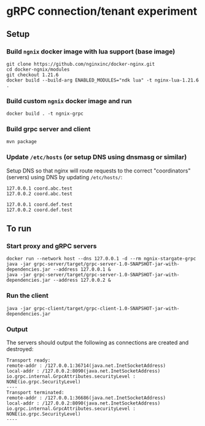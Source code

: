# gRPC connection/tenant experiment

## Setup

### Build `ngnix` docker image with lua support (base image)

```
git clone https://github.com/nginxinc/docker-nginx.git
cd docker-ngnix/modules
git checkout 1.21.6
docker build --build-arg ENABLED_MODULES="ndk lua" -t nginx-lua-1.21.6 .
```

### Build custom `ngnix` docker image and run

```
docker build . -t ngnix-grpc
```

### Build grpc server and client

```
mvn package
```


### Update `/etc/hosts` (or setup DNS using dnsmasg or similar)

Setup DNS so that nginx will route requests to the correct "coordinators" (servers) using DNS by updating `/etc/hosts/`:

```
127.0.0.1 coord.abc.test
127.0.0.2 coord.abc.test

127.0.0.1 coord.def.test
127.0.0.2 coord.def.test
```

## To run

### Start proxy and gRPC servers

```
docker run --network host --dns 127.0.0.1 -d --rm ngnix-stargate-grpc
java -jar grpc-server/target/grpc-server-1.0-SNAPSHOT-jar-with-dependencies.jar --address 127.0.0.1 &
java -jar grpc-server/target/grpc-server-1.0-SNAPSHOT-jar-with-dependencies.jar --address 127.0.0.2 &
```

### Run the client

```
java -jar grpc-client/target/grpc-client-1.0-SNAPSHOT-jar-with-dependencies.jar
```

### Output

The servers should output the following as connections are created and destroyed:

```
Transport ready:
remote-addr : /127.0.0.1:36714(java.net.InetSocketAddress)
local-addr : /127.0.0.2:8090(java.net.InetSocketAddress)
io.grpc.internal.GrpcAttributes.securityLevel : NONE(io.grpc.SecurityLevel)
----
Transport terminated:
remote-addr : /127.0.0.1:36686(java.net.InetSocketAddress)
local-addr : /127.0.0.2:8090(java.net.InetSocketAddress)
io.grpc.internal.GrpcAttributes.securityLevel : NONE(io.grpc.SecurityLevel)
----
```




